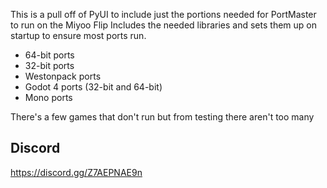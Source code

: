 This is a pull off of PyUI to include just the portions needed for PortMaster to run on the Miyoo Flip
Includes the needed libraries and sets them up on startup to ensure most ports run.

- 64-bit ports
- 32-bit ports
- Westonpack ports
- Godot 4 ports (32-bit and 64-bit)
- Mono ports

There's a few games that don't run but from testing there aren't too many

## Discord
https://discord.gg/Z7AEPNAE9n